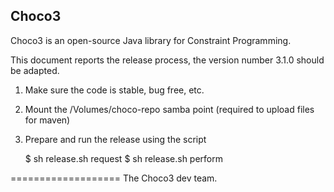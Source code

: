 ## Choco3 ##

Choco3 is an open-source Java library for Constraint Programming.

This document reports the release process, the version number 3.1.0 should be adapted.

1. Make sure the code is stable, bug free, etc.

2. Mount the /Volumes/choco-repo samba point (required to upload files for maven)

3. Prepare and run the release using the script 
	
	$ sh release.sh request	
	$ sh release.sh perform

===================
The Choco3 dev team.
